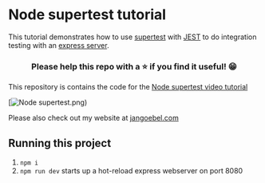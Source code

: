 # Node supertest tutorial

This tutorial demonstrates how to use [supertest](https://github.com/visionmedia/supertest) with [JEST](https://jestjs.io/) to do integration testing with an [express server](https://expressjs.com/).

<h3 align="center">Please help this repo with a ⭐️ if you find it useful! 😁</h3>

This repository is contains the code for the [Node supertest video tutorial](https://www.youtube.com/watch?v=A5YiqaQbsyI)

[![Node supertest.png)](https://www.youtube.com/watch?v=A5YiqaQbsyI)

Please also check out my website at [jangoebel.com](https://jangoebel.com)

## Running this project

1. `npm i`
2. `npm run dev` starts up a hot-reload express webserver on port 8080
